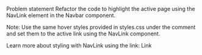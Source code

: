 Problem statement
Refactor the code to highlight the active page using the NavLink element in the Navbar component.

Note: Use the same hover styles provided in styles.css under the comment and set them to the active link using the NavLink component.

Learn more about styling with NavLink using the link: Link
